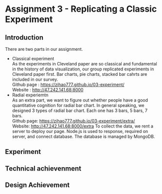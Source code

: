 Assignment 3 - Replicating a Classic Experiment  
===
Introduction
---
There are two parts in our assignment.
- Classical experiment   
As the experiments in Cleveland paper are so classical and fundamental in the history of data visualization, our group replicated experiments in Cleveland paper first. Bar charts, pie charts, stacked bar cahrts are included in our survey.  
   Github page : https://zihao777.github.io/03-experiment/  
   Website : http://47.242.141.68:8000  
- Radial experiemtn   
   As an extra part, we want to figure out whether people have a good quantitative cognition for radial bar chart. In general speaking, we designed 3 types of radial bar chart. Each one has 3 bars, 5 bars, 7 bars.  
  Github page: https://zihao777.github.io/03-experiment/extra/   
  Website:  http://47.242.141.68:8000/extra
To collect the data, we rent a server to deploy our page. Node.js is used to response, required on server, and connect database. The database is managed by MongoDB.

Experiment
---


## Technical achievenment

## Design Achievement







